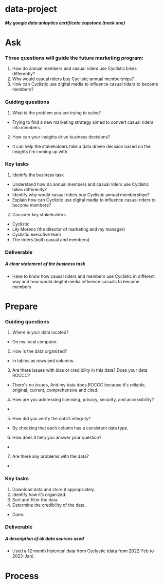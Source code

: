 # data-project
##### My google data anlaytics certificate capstone (track one)

# Ask

### Three questions will guide the future marketing program:
1. How do annual members and casual riders use Cyclistic bikes differently?
2. Why would casual riders buy Cyclistic annual memberships?
3. How can Cyclistic use digital media to influence casual riders to become members?

### Guiding questions
1. What is the problem you are trying to solve?  
- Trying to find a new marketing strategy aimed to convert casual riders into members.
2. How can your insights drive business decisions?  
- It can help the stakeholders take a data driven decision based on the insights i'm coming up with.

### Key tasks
1. Identify the business task
- Understand how do annual members and casual riders use Cyclistic bikes differently?
- Identify why would casual riders buy Cyclistic annual memberships?
- Explain how can Cyclistic use digital media to influence casual riders to become members?  

2. Consider key stakeholders
- Cyclistic  
- Lily Moreno (the director of marketing and my manager)
- Cyclistic executive team
- The riders (both casual and members)

### Deliverable
##### A clear statement of the business task  
- Have to know how causal riders and members use Cyclistic in different way and how would degital media influence casuals to become members.


# Prepare  

### Guiding questions
1. Where is your data located?  
- On my local computer.  
2. How is the data organized?  
- In tables as rows and columns.  
3. Are there issues with bias or credibility in this data? Does your data ROCCC?  
- There's no issues, And my data does ROCCC because it's reliable, original, current, comprehensive and cited.  
4. How are you addressing licensing, privacy, security, and accessibility? 
-   
5. How did you verify the data’s integrity?  
- By checking that each column has a consistent data type.  
6. How does it help you answer your question?  
-  
7. Are there any problems with the data?  
-  

### Key tasks
1. Download data and store it appropriately.  
2. Identify how it’s organized.  
3. Sort and filter the data.  
4. Determine the credibility of the data.  
- Done.  

### Deliverable
##### A description of all data sources used  
- Used a 12 month historical data from Cyclystic (data from 2022-Feb to 2023-Jan).  


# Process
